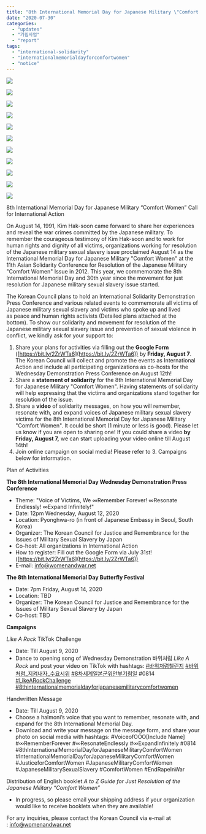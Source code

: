 ```yaml
---
title: "8th International Memorial Day for Japanese Military \"Comfort Women\""
date: "2020-07-30"
categories: 
  - "updates"
  - "기림사업"
  - "report"
tags: 
  - "international-solidarity"
  - "internationalmemorialdayforcomfortwomen"
  - "notice"
---
```


![](https://r2.womenandwar.net/2020/07/강덕경-할머니영어-1024x1024.jpg)

![](https://r2.womenandwar.net/2020/07/길원옥-할머니영어-1024x1024.jpg)

![](https://r2.womenandwar.net/2020/07/김복동-할머니영어-1024x1024.jpg)

![](https://r2.womenandwar.net/2020/07/김학순-할머니영어-1024x1024.jpg)

![](https://r2.womenandwar.net/2020/07/박영심-할머니영어-1024x1024.jpg)

![](https://r2.womenandwar.net/2020/07/송신도-할머니영어-1024x1024.jpg)

![](https://r2.womenandwar.net/2020/07/안점순-할머니영어-1024x1024.jpg)

![](https://r2.womenandwar.net/2020/07/얀-루프-오헤른-할머니영어-1024x1024.jpg)

![](https://r2.womenandwar.net/2020/07/이용수-할머니영어-1024x1024.jpg)

![](https://r2.womenandwar.net/2020/07/황금주-할머니영어-1024x1024.jpg)

![](https://r2.womenandwar.net/2020/07/Solidarity-Message-Form-1.jpg)

8th International Memorial Day for Japanese Military “Comfort Women” Call for International Action

On August 14, 1991, Kim Hak-soon came forward to share her experiences and reveal the war crimes committed by the Japanese military. To remember the courageous testimony of Kim Hak-soon and to work for human rights and dignity of all victims, organizations working for resolution of the Japanese military sexual slavery issue proclaimed August 14 as the International Memorial Day for Japanese Military "Comfort Women" at the 11th Asian Solidarity Conference for Resolution of the Japanese Military "Comfort Women" Issue in 2012. This year, we commemorate the 8th International Memorial Day and 30th year since the movement for just resolution for Japanese military sexual slavery issue started.

The Korean Council plans to hold an International Solidarity Demonstration Press Conference and various related events to commemorate all victims of Japanese military sexual slavery and victims who spoke up and lived as peace and human rights activists (Detailed plans attached at the bottom). To show our solidarity and movement for resolution of the Japanese military sexual slavery issue and prevention of sexual violence in conflict, we kindly ask for your support to:

1. Share your plans for activities via filling out the **Google Form** ([https://bit.ly/2ZrWTa6](https://bit.ly/2ZrWTa6)) by **Friday, August 7**. The Korean Council will collect and promote the events as International Action and include all participating organizations as co-hosts for the Wednesday Demonstration Press Conference on August 12th!
2. Share a **statement of solidarity** for the 8th International Memorial Day for Japanese Military "Comfort Women". Having statements of solidarity will help expressing that the victims and organizations stand together for resolution of the issue.
3. Share a **video** of solidarity messages, on how you will remember, resonate with, and expand voices of Japanese military sexual slavery victims for the 8th International Memorial Day for Japanese Military "Comfort Women". It could be short (1 minute or less is good). Please let us know if you are open to sharing one! If you could share a video **by Friday, August 7,** we can start uploading your video online till August 14th!
4. Join online campaign on social media! Please refer to 3. Campaigns below for information.

Plan of Activities

**The 8th International Memorial Day Wednesday Demonstration Press Conference**

- Theme: "Voice of Victims, We ∞Remember Forever! ∞Resonate Endlessly! ∞Expand Infinitely!"
- Date: 12pm Wednesday, August 12, 2020
- Location: Pyonghwa-ro (in front of Japanese Embassy in Seoul, South Korea)
- Organizer: The Korean Council for Justice and Remembrance for the Issues of Military Sexual Slavery by Japan
- Co-host: All organizations in International Action
- How to register: Fill out the Google Form via July 31st! ([https://bit.ly/2ZrWTa6](https://bit.ly/2ZrWTa6))
- E-mail: info@womenandwar.net

**The 8th International Memorial Day Butterfly Festival**

- Date: 7pm Friday, August 14, 2020
- Location: TBD
- Organizer: The Korean Council for Justice and Remembrance for the Issues of Military Sexual Slavery by Japan
- Co-host: TBD

**Campaigns**

_Like A Rock_ TikTok Challenge

- Date: Till August 9, 2020
- Dance to opening song of Wednesday Demonstration 바위처럼 _Like A Rock_ and post your video on TikTok with hashtags: [#바위처럼챌린지](https://www.facebook.com/hashtag/%EB%B0%94%EC%9C%84%EC%B2%98%EB%9F%BC%EC%B1%8C%EB%A6%B0%EC%A7%80?__eep__=6&__cft__%5b0%5d=AZVrEg-DOvO7nntp3qjbw2tpnDf26p279SeXTvhstqs0qjvVBUcu5tbM4JrVqagk4mcCexMO1T36RDqJqYQUhkLOpeGybCJL-H7oGy34lRpVFWLCGkFTQ3PpZJR7v0OFppj_MZ3gMzoXruPmMIy9epGM&__tn__=*NK-R) [#바위처럼\_지켜내자\_수요시위](https://www.facebook.com/hashtag/%EB%B0%94%EC%9C%84%EC%B2%98%EB%9F%BC_%EC%A7%80%EC%BC%9C%EB%82%B4%EC%9E%90_%EC%88%98%EC%9A%94%EC%8B%9C%EC%9C%84?__eep__=6&__cft__%5b0%5d=AZVrEg-DOvO7nntp3qjbw2tpnDf26p279SeXTvhstqs0qjvVBUcu5tbM4JrVqagk4mcCexMO1T36RDqJqYQUhkLOpeGybCJL-H7oGy34lRpVFWLCGkFTQ3PpZJR7v0OFppj_MZ3gMzoXruPmMIy9epGM&__tn__=*NK-R) [#8차세계일본군위안부기림일](https://www.facebook.com/hashtag/8%EC%B0%A8%EC%84%B8%EA%B3%84%EC%9D%BC%EB%B3%B8%EA%B5%B0%EC%9C%84%EC%95%88%EB%B6%80%EA%B8%B0%EB%A6%BC%EC%9D%BC?__eep__=6&__cft__%5b0%5d=AZVrEg-DOvO7nntp3qjbw2tpnDf26p279SeXTvhstqs0qjvVBUcu5tbM4JrVqagk4mcCexMO1T36RDqJqYQUhkLOpeGybCJL-H7oGy34lRpVFWLCGkFTQ3PpZJR7v0OFppj_MZ3gMzoXruPmMIy9epGM&__tn__=*NK-R) #0814 [#LikeARockChallenge](https://www.facebook.com/hashtag/likearockchallenge?__eep__=6&__cft__%5b0%5d=AZVrEg-DOvO7nntp3qjbw2tpnDf26p279SeXTvhstqs0qjvVBUcu5tbM4JrVqagk4mcCexMO1T36RDqJqYQUhkLOpeGybCJL-H7oGy34lRpVFWLCGkFTQ3PpZJR7v0OFppj_MZ3gMzoXruPmMIy9epGM&__tn__=*NK-R) [#8thinternationalmemorialdayforjapanesemilitarycomfortwomen](https://www.facebook.com/hashtag/8thinternationalmemorialdayforjapanesemilitarycomfortwomen?__eep__=6&__cft__%5b0%5d=AZVrEg-DOvO7nntp3qjbw2tpnDf26p279SeXTvhstqs0qjvVBUcu5tbM4JrVqagk4mcCexMO1T36RDqJqYQUhkLOpeGybCJL-H7oGy34lRpVFWLCGkFTQ3PpZJR7v0OFppj_MZ3gMzoXruPmMIy9epGM&__tn__=*NK-R)

Handwritten Message

- Date: Till August 9, 2020
- Choose a halmoni’s voice that you want to remember, resonate with, and expand for the 8th International Memorial Day.
- Download and write your message on the message form, and share your photo on social media with hashtags: #VoiceofOOO\[Include Name\] #∞RememberForever #∞ResonateEndlessly #∞ExpandInfinitely #0814 #8thInternationalMemorialDayforJapaneseMilitaryComfortWomen #InternationalMemorialDayforJapaneseMilitaryComfortWomen #JusticeforComfortWomen #JapaneseMilitaryComfortWomen #JapaneseMilitarySexualSlavery #ComfortWomen #EndRapeInWar

Distribution of English booklet _A to Z Guide for Just Resolution of the Japanese Military “Comfort Women”_

- In progress, so please email your shipping address if your organization would like to receive booklets when they are available!

For any inquiries, please contact the Korean Council via e-mail at : [info@womenandwar.net](mailto:info@womenandwar.net)
